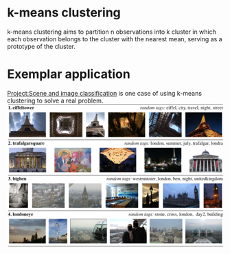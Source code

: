 # k-means clustering
k-means clustering aims to partition n observations into k cluster in which each observation belongs to the cluster with the nearest mean, serving as a prototype of the cluster.

# Exemplar application
[Project:Scene and image classification](http://vision.soic.indiana.edu/papers/icelayers2014icip.pdf) is one case of using k-means clustering to solve a real problem.
![Exemplar application](https://github.com/hpcanalytics/Clustering-and-Grouping/blob/master/resource/k-means.png) 
